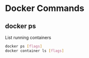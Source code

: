 # Docker Commands

## docker ps 
List running containers
```bash
docker ps [flags]
docker container ls [flags]
```
